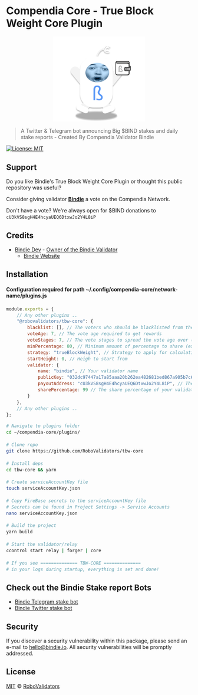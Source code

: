 # Compendia Core - True Block Weight Core Plugin

<p align="center">
    <img src="./.github/bindie-pog-wallet-2.png" alt="bindie" width="250"/>

> A Twitter & Telegram bot announcing Big $BIND stakes and daily stake reports - Created By Compendia Validator Bindie

[![License: MIT](https://img.shields.io/badge/License-MIT-green.svg)](https://opensource.org/licenses/MIT)

## Support

Do you like Bindie's True Block Weight Core Plugin or thought this public repository was useful?

Consider giving validator **[Bindie](https://bindscan.io/wallets/bindie)** a vote on the Compendia Network.

Don't have a vote? We're always open for $BIND donations to `cU3kVS8sgH4E4hcyaUEQ6DtxwJo2Y4L8iP`

## Credits
- [Bindie Dev](https://t.me/BindieDev) - [Owner of the Bindie Validator](https://bindscan.io/wallets/bindie)
  - [Bindie Website](https://bindie.io/)

## Installation

#### Configuration required for path ~/.config/compendia-core/network-name/plugins.js

```javascript
module.exports = {
    // Any other plugins ..
    "@robovalidators/tbw-core": {
        blacklist: [], // The voters who should be blacklisted from the calculations
        voteAge: 7, // The vote age required to get rewards
        voteStages: 7, // The vote stages to spread the vote age over (ex: day 1: 100% / stages * days)
        minPercentage: 80, // Minimum amount of percentage to share (ex: voteAge 1, stage 1 would be 14%, now stage 1 would be 82,5%)
        strategy: "trueBlockWeight", // Strategy to apply for calculating the rewards
        startHeight: 0, // Heigh to start from
        validator: {
            name: "bindie", // Your validator name
            publicKey: "032dc97447a17a85aaa20b262ea482681bed867a905b7c61487bc506a7b939bbc5", // Your validator public key
            payoutAddress: "cU3kVS8sgH4E4hcyaUEQ6DtxwJo2Y4L8iP", // The address you'd like to receive your validator cut on
            sharePercentage: 99 // The share percentage of your validator
        }
    },
    // Any other plugins ..
};
```

```bash
# Navigate to plugins folder
cd ~/compendia-core/plugins/

# Clone repo
git clone https://github.com/RoboValidators/tbw-core

# Install deps
cd tbw-core && yarn

# Create serviceAccountKey file
touch serviceAccountKey.json

# Copy FireBase secrets to the serviceAccountKey file
# Secrets can be found in Project Settings -> Service Accounts
nano serviceAccountKey.json

# Build the project
yarn build

# Start the validator/relay
ccontrol start relay | forger | core

# If you see ============== TBW-CORE ==============
# in your logs during startup, everything is set and done!

```

## Check out the Bindie Stake report Bots

- [Bindie Telegram stake bot](https://t.me/CompendiaStakes)
- [Bindie Twitter stake bot](https://twitter.com/BindieBot)

## Security

If you discover a security vulnerability within this package, please send an e-mail to hello@bindie.io. All security vulnerabilities will be promptly addressed.

## License

[MIT](LICENSE) © [RoboValidators](https://bindie.io/)
